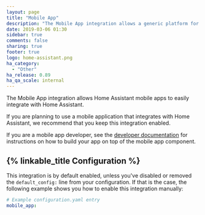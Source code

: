 ```yaml
---
layout: page
title: "Mobile App"
description: "The Mobile App integration allows a generic platform for integrating with mobile apps."
date: 2019-03-06 01:30
sidebar: true
comments: false
sharing: true
footer: true
logo: home-assistant.png
ha_category:
  - "Other"
ha_release: 0.89
ha_qa_scale: internal
---
```


The Mobile App integration allows Home Assistant mobile apps to easily integrate with Home Assistant.

If you are planning to use a mobile application that integrates with Home Assistant, we recommend that you keep this integration enabled.

If you are a mobile app developer, see the [developer documentation](https://developers.home-assistant.io/docs/en/app_integration_index.html) for instructions on how to build your app on top of the mobile app component.

## {% linkable_title Configuration %}

This integration is by default enabled, unless you've disabled or removed the `default_config:` line from your configuration.
If that is the case, the following example shows you how to enable this integration manually:

```yaml
# Example configuration.yaml entry
mobile_app:
```
